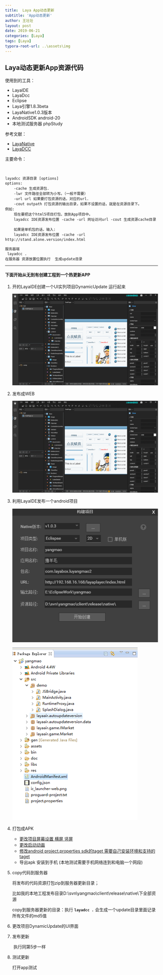 ```yaml
---
title:  Laya App动态更新
subtitle: 'App动态更新'
author: 王壮壮
layout: post
date: 2019-06-21
categories: [Laya]
tags: [Laya]
typora-root-url: ..\assets\img
---
```

##         Laya动态更新App资源代码

 使用到的工具：

-  LayaIDE
- LayaDcc
- Eclipse
- Laya引擎1.8.3beta
- LayaNative1.0.3版本
- AndroidSDK  android-20
- 本地测试服务器 phpStudy



参考文献：

- [LayaNative](<https://ldc.layabox.com/doc/?nav=zh-as-7-1-0>)
- [LayaDCC](<https://ldc.layabox.com/doc/?nav=zh-as-7-2-1>)



主要命令：

​	

```node
layadcc 资源目录 [options]
options:
    -cache 生成资源包.
    -lwr 文件路径全部转为小写。（一般不需要）
    -url url 如果要打包资源的话，对应的url.
    -cout outpath 打包资源的输出目录，如果不设置的话，就是在资源目录下。
例如:
    现在要把这个html5项目打包，放到App项目中。
    layadcc IDE资源发布位置 -cache -url 网址访问url -cout 生成资源cache目录
    
    如果是单机包的话，输入:
    layadcc IDE资源发布位置 -cache -url http://stand.alone.version/index.html
```



```
服务器端
 layadcc .
在服务器 资源放置位置执行  生成update目录
```



------



#### 下面开始从无到有创建工程到一个热更新APP 

1. 开的LayaIDE创建一个UI实列项目DynamicUpdate 运行起来	

   ![create](/assets/img/create.gif)

2. 发布成WEB

   ![fabu](/assets/img/fabu.gif)

3. 利用LayaIDE发布一个android项目

    ![fabu](/assets/img/fabu.png)

   ![AndroidProject](/assets/img/AndroidProject.png)

4. 打包成APK

   -  [更改项目屏幕设置  横屏 竖屏](<https://ldc.layabox.com/doc/?nav=zh-as-7-1-2>)
   -  [更改启动动画 ](<https://ldc.layabox.com/doc/?nav=zh-as-7-1-5>)
   -  [修改android project.properties  sdk的taget   需要自己安装环境和支持的taget](<https://ldc.layabox.com/doc/?nav=zh-as-7-4-0>)
   - 导出apk 安装到手机 (本地测试需要手机网络连到和电脑一个网段)

5. copy代码到服务器

     将发布的代码资源打包zip到服务器更新目录；

     比如我的本地工程发布目录D:\svn\yangmao\client\release\native\下全部资源

    copy到服务器更新的目录：执行 **`layadcc .`** 会生成一个update目录里面记录所有文件的md5值 

6. 更改项目DynamicUpdate的UI界面

7. 发布更新

   ​	执行同第5步一样

8. 测试更新

      打开app测试